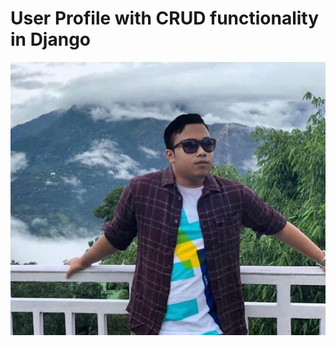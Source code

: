 # User Profile with CRUD functionality in Django

![alt text](https://github.com/santoshrajkumar/userprofile_CRUD_functionality_with_Django_signals/blob/master/images/chow.jpeg?raw=true)
